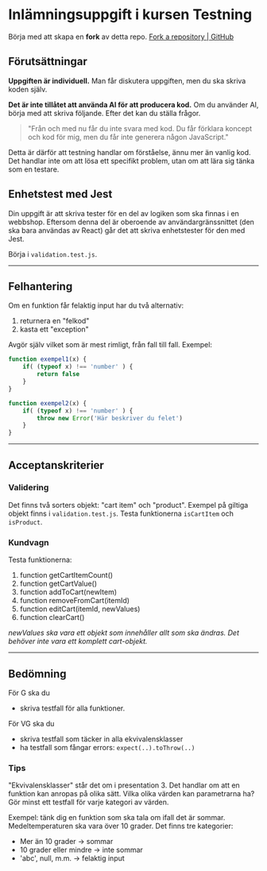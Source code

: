 # Inlämningsuppgift i kursen Testning

Börja med att skapa en **fork** av detta repo.
[Fork a repository | GitHub](https://docs.github.com/en/pull-requests/collaborating-with-pull-requests/working-with-forks/fork-a-repo)

## Förutsättningar

**Uppgiften är individuell.** Man får diskutera uppgiften, men du ska skriva koden själv.

**Det är inte tillåtet att använda AI för att producera kod.** Om du använder AI, börja med att skriva följande. Efter det kan du ställa frågor.
> "Från och med nu får du inte svara med kod. Du får förklara koncept och kod för mig, men du får inte generera någon JavaScript."

Detta är därför att testning handlar om förståelse, ännu mer än vanlig kod. Det handlar inte om att lösa ett specifikt problem, utan om att lära sig tänka som en testare.


## Enhetstest med Jest

Din uppgift är att skriva tester för en del av logiken som ska finnas i en webbshop. Eftersom denna del är oberoende av användargränssnittet (den ska bara användas av React) går det att skriva enhetstester för den med Jest.

Börja i `validation.test.js`.

---

## Felhantering
Om en funktion får felaktig input har du två alternativ:
1. returnera en "felkod"
2. kasta ett "exception"

Avgör själv vilket som är mest rimligt, från fall till fall. Exempel:

```js
function exempel1(x) {
	if( (typeof x) !== 'number' ) {
		return false
	}
}

function exempel2(x) {
	if( (typeof x) !== 'number' ) {
		throw new Error('Här beskriver du felet')
	}
}
```

---

## Acceptanskriterier

### Validering
Det finns två sorters objekt: "cart item" och "product". Exempel på giltiga objekt finns i `validation.test.js`. Testa funktionerna `isCartItem` och `isProduct`.

### Kundvagn
Testa funktionerna:
1. function getCartItemCount()
1. function getCartValue()
1. function addToCart(newItem)
1. function removeFromCart(itemId)
1. function editCart(itemId, newValues)
1. function clearCart()

*newValues ska vara ett objekt som innehåller allt som ska ändras. Det behöver inte vara ett komplett cart-objekt.*

---

## Bedömning
För G ska du
+ skriva testfall för alla funktioner.

För VG ska du
+ skriva testfall som täcker in alla ekvivalensklasser
+ ha testfall som fångar errors: `expect(..).toThrow(..)`


### Tips

"Ekvivalensklasser" står det om i presentation 3. Det handlar om att en funktion kan anropas på olika sätt. Vilka olika värden kan parametrarna ha? Gör minst ett testfall för varje kategori av värden.

Exempel: tänk dig en funktion som ska tala om ifall det är sommar. Medeltemperaturen ska vara över 10 grader. Det finns tre kategorier:
* Mer än 10 grader -> sommar
* 10 grader eller mindre -> inte sommar
* 'abc', null, m.m. -> felaktig input
